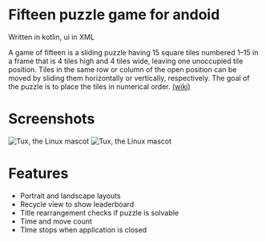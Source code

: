 # Fifteen puzzle game for andoid

Written in kotlin, ui in XML

A game of fifteen is a sliding puzzle having 15 square tiles numbered
1–15 in a frame that is 4 tiles high and 4 tiles wide, leaving one unoccupied
tile position. Tiles in the same row or column of the open position can be moved
by sliding them horizontally or vertically, respectively.
The goal of the puzzle is to place the tiles in numerical order. [(wiki)](https://en.wikipedia.org/wiki/15_puzzle)

# Screenshots
![Tux, the Linux mascot](/screenshots/)
![Tux, the Linux mascot](/screenshots/)

# Features

- Portrait and landscape layouts
- Recycle view to show leaderboard
- Title rearrangement checks if puzzle is solvable
- Time and move count
- TIme stops when application is closed  
